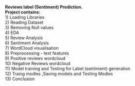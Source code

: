 **Reviews label (Sentiment) Prediction.**<br/>
**Project contains:<br/>**
    1) Loading Libraries<br/>
    2) Reading Dataset<br/>
    3) Removing Null values<br/>
    4) EDA<br/>
    5) Review Analysis<br/>
    6) Sentiment Analysis<br/>
    7) WordCloud visualisation<br/>
    8) Preprocessing - text features<br/>
    9) Positive reviews wordcloud<br/>
    10) Negative Reviews wordcloud<br/>
    11) Model training and Testing for Label (sentiment) generation<br/>
    12) Traing modles ,Saving models and Testing Modles<br/>
    13) Conclusion
